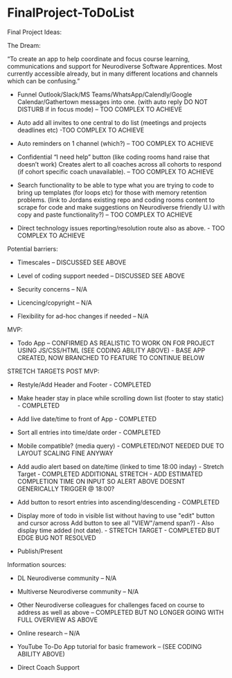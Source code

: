 # FinalProject-ToDoList
Final Project Ideas:

The Dream:


“To create an app to help coordinate and focus course learning, communications and support for Neurodiverse Software Apprentices. Most currently accessible already, but in many different locations and channels which can be confusing.”



 - Funnel Outlook/Slack/MS Teams/WhatsApp/Calendly/Google Calendar/Gathertown messages into one. (with auto reply DO NOT DISTURB if in focus mode) – TOO COMPLEX TO ACHIEVE

 - Auto add all invites to one central to do list (meetings and projects deadlines etc) -TOO COMPLEX TO ACHIEVE

 - Auto reminders on 1 channel (which?) – TOO COMPLEX TO ACHIEVE

 - Confidential “I need help” button (like coding rooms hand raise that doesn’t work) Creates alert to all coaches across all cohorts to respond (if cohort specific coach unavailable). – TOO COMPLEX TO ACHIEVE

 - Search functionality to be able to type what you are trying to code to bring up templates (for loops etc) for those with memory retention problems. (link to Jordans existing repo and coding rooms content to scrape for code and make suggestions on Neurodiverse friendly U.I with copy and paste functionality?) – TOO COMPLEX TO ACHIEVE

 - Direct technology issues reporting/resolution route also as above. - TOO COMPLEX TO ACHIEVE
 
 
 
 Potential barriers:

- Timescales – DISCUSSED SEE ABOVE

- Level of coding support needed – DISCUSSED SEE ABOVE

- Security concerns – N/A

- Licencing/copyright – N/A

- Flexibility for ad-hoc changes if needed – N/A



MVP:

 - Todo App  – CONFIRMED AS REALISTIC TO WORK ON FOR PROJECT USING JS/CSS/HTML (SEE CODING ABILITY ABOVE) - BASE APP CREATED, NOW BRANCHED TO FEATURE TO CONTINUE BELOW

 
 
STRETCH TARGETS POST MVP:
 
- Restyle/Add Header and Footer - COMPLETED

 - Make header stay in place while scrolling down list (footer to stay static) - COMPLETED

- Add live date/time to front of App - COMPLETED

 - Sort all entries into time/date order - COMPLETED
 
 - Mobile compatible? (media query) - COMPLETED/NOT NEEDED DUE TO LAYOUT SCALING FINE ANYWAY

 - Add audio alert based on date/time (linked to time 18:00 inday) - Stretch Target - COMPLETED 
  ADDITIONAL STRETCH - ADD ESTIMATED COMPLETION TIME ON INPUT SO ALERT ABOVE DOESNT GENERICALLY TRIGGER @ 18:00?
 
 - Add button to resort entries into ascending/descending - COMPLETED
 
 - Display more of todo in visible list without having to use "edit" button and cursor across Add button to see all "VIEW"/amend span?) - Also display time added (not date).  - STRETCH TARGET - COMPLETED BUT EDGE BUG NOT RESOLVED
 
- Publish/Present
 
 

Information sources:

- DL Neurodiverse community – N/A

- Multiverse Neurodiverse community – N/A

- Other Neurodiverse colleagues for challenges faced on course to address as well as above – COMPLETED BUT NO LONGER GOING WITH FULL OVERVIEW AS ABOVE

- Online research – N/A

- YouTube To-Do App tutorial for basic framework – (SEE CODING ABILITY ABOVE)

- Direct Coach Support


